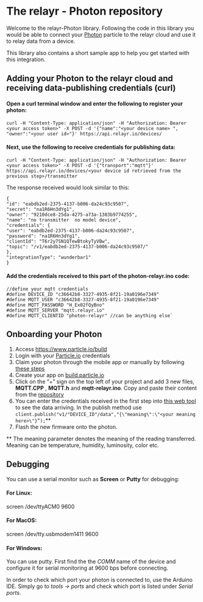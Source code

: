 # The relayr - Photon repository

Welcome to the relayr-Photon library. Following the code in this library you would be able to connect your [Photon](https://www.particle.io/prototype#photon) particle to the relayr cloud and use it to relay data from a device.

This library also contains a short sample app to help you get started with this integration.

## Adding your Photon to the relayr cloud and receiving data-publishing credentials (curl)

#### Open a curl terminal window and enter the following to register your photon: 

`curl -H "Content-Type: application/json" -H "Authorization: Bearer <your access token>" -X POST -d '{"name":"<your device name> ", "owner":"<your user id>"}' https://api.relayr.io/devices/`

#### Next, use the following to receive credentials for publishing data:

`curl -H "Content-Type: application/json" -H "Authorization: Bearer <your access token>" -X POST -d '{"transport":"mqtt"}' https://api.relayr.io/devices/<your device id retrieved from the previous step>/transmitter`

The response received would look similar to this:

    {
    "id": "eabdb2ed-2375-4137-b006-da24c93c9507",
    "secret": "na1R6Hn3dYg1",
    "owner": "9210dce8-25da-4275-a73a-1383b9774255",
    "name": "no transmitter  no model device",
    "credentials": {
    "user": "eabdb2ed-2375-4137-b006-da24c93c9507",
    "password": "na1R6Hn3dYg1",
    "clientId": "T6r2y7SN1QTewBtokyTyVBw",
    "topic": "/v1/eabdb2ed-2375-4137-b006-da24c93c9507/"
    },
    "integrationType": "wunderbar1"
    }  

#### Add the credentials received to this part of the photon-relayr.ino code:

    //define your mqtt credentials
    #define DEVICE_ID "c36642b8-3327-4935-8f21-19a0196e7349" 
    #define MQTT_USER "c36642b8-3327-4935-8f21-19a0196e7349" 
    #define MQTT_PASSWORD "H_Ex02fQyBno"
    #define MQTT_SERVER "mqtt.relayr.io"
    #define MQTT_CLIENTID "photon-relayr" //can be anything else`

## Onboarding your Photon 

1. Access https://www.particle.io/build
2. Login with your [Particle.io](https://www.particle.io) credentials 
3. Claim your photon through the mobile app or manually by following [these steps](http://docs.particle.io/connect/)    
4. Create your app on [build.particle.io](https://build.particle.io)
5. Click on the “+” sign on the top left of your project and add 3 new files, **MQTT.CPP** , **MQTT.h** and **mqtt-relayr.ino**. Copy and paste their content from the [repository](https://www.github/relayr/relayr-photon) 
6. You can enter the credentials received in the first step into [this web tool](https://mqtt.relayr.io/) to see the data arriving. In the publish method use `client.publish("v1/"DEVICE_ID"/data","{\"meaning\":\"<your meaning here>\"}”);`**
7. Flash the new firmware onto the photon.

** The meaning parameter denotes the meaning of the reading transferred. Meaning can be temperature, humidity, luminosity, color etc.

## Debugging

You can use a serial monitor such as **Screen** or **Putty** for debugging: 
#### For Linux:
screen /dev/ttyACM0 9600
#### For MacOS:
screen /dev/tty.usbmodem1411 9600
#### For Windows:
You can use putty. First find the the *COMM* name of the device and configure it for serial monitoring at 9600 bps before connecting.

In order to check which port your photon is connected to, use the Arduino IDE. Simply go to *tools -> ports* and check which port is listed under *Serial ports*. 